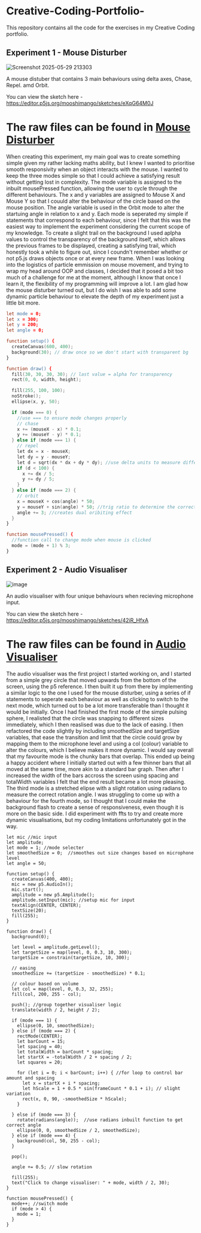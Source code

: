 # Creative-Coding-Portfolio-

This repository contains all the code for the exercises in my Creative Coding portfolio.

## Experiment  1 - Mouse Disturber 

![Screenshot 2025-05-29 213303](https://github.com/user-attachments/assets/0c71d4e2-3d71-4244-aa2d-2b3a79726322)

A mouse distuber that contains 3 main behaviours using delta axes, Chase, Repel. amd Orbit.

You can view the sketch here - https://editor.p5js.org/mooshimango/sketches/eXqG64M0J

# The raw files can be found in [Mouse Disturber](https://github.com/mooshimango/Creative-Coding-Portfolio-/tree/main/Mouse%20Disturber)

When creating this experiment, my main goal was to create something simple given my rather lacking maths ability, but I knew I wanted to prioritise smooth responsivity when an object interacts with the mouse. I wanted to keep the three modes simple so that I could achieve a satisfying result without getting lost in complexity. The mode variable is assigned to the inbuilt mousePressed function, allowing the user to cycle through the different behaviours. The x and y variables are assigned to Mouse X and Mouse Y so that I couuld alter the behaviour of the circle based on the mouse position. The angle variable is used in the Orbit mode to alter the startuing angle in relation to x and y. Each mode is seperated my simple if statements that correspond to each behaviour, since I felt that this was the easiest way to implement the experiment considering the current scope of my knowledge. To create a slight trail on the background I used aplpha values to control the transparency of the background itself, which allows the previous frames to be displayed, creating a satisfying trail, which honestly took a while to figure out, since I coundn't remember whether or not p5.js draws objects once or at every new frame. When I was looking into the logistics of particle emmission on mouse movement, and trying to wrap my head around OOP and classes, I decided that it posed a bit too much of a challenge for me at the moment, although I know that once I learn it, the flexibility of my programming will improve a lot. I am glad how the mouse disturber turned out, but I do wish I was able to add some dynamic particle behaviour to elevate the depth of my experiment just a little bit more. 
 

``` l
let mode = 0;
let x = 300;
let y = 200;
let angle = 0;

function setup() {
  createCanvas(600, 400);
  background(30); // draw once so we don't start with transparent bg
}

function draw() {
  fill(30, 30, 30, 30); // last value = alpha for transparency
  rect(0, 0, width, height);

  fill(255, 100, 100);
  noStroke();
  ellipse(x, y, 50);

  if (mode === 0) {
    //use === to ensure mode changes properly
    // chase
    x += (mouseX - x) * 0.1;
    y += (mouseY - y) * 0.1;
  } else if (mode === 1) {
    // repel
    let dx = x - mouseX;
    let dy = y - mouseY;
    let d = sqrt(dx * dx + dy * dy); //use delta units to measure difference multiplying the square root
    if (d < 100) {
      x += dx / 5;
      y += dy / 5;
    }
  } else if (mode === 2) {
    // orbit
    x = mouseX + cos(angle) * 50;
    y = mouseY + sin(angle) * 50; //trig ratio to determine the correct angle
    angle += 3; //creates dual oribiting effect
  }
}

function mousePressed() {
  //function call to change mode when mouse is clicked
  mode = (mode + 1) % 3;
}
```

## Experiment 2 - Audio Visualiser

![image](https://github.com/user-attachments/assets/f95f32a2-e4a1-41dc-88c7-41d4554ac601)

An audio visualiser with four unique behaviours when recieving microphone input.

You can view the sketch here - https://editor.p5js.org/mooshimango/sketches/42iR_HfxA

# The raw files can be found in [Audio Visualiser](https://github.com/mooshimango/Creative-Coding-Portfolio-/tree/main/Audio%20Visualiser)

The audio visualiser was the first project I started working on, and I started from a simple grey circle that moved upwards from the bottom of the screen, using the p5 reference. I then built it up from there by implementing a similar logic to the one I used for the mouse disturber, using a series of if statements to seperate each behaviour as well as clicking to switch to the next mode, which turned out to be a lot more transferable than I thought it would be initially. Once I had finished the first  mode of the simple pulsing sphere, I realisted that the circle was snapping to different sizes immediately, which I then reaslised was due to the lack of easing. I then refactored the code slightly by including smoothedSize and targetSize variables, that ease the transition and limit that the circle could grow by mapping them to the microphone level and using a col (colour) variable to alter the colours, which I believe makes it more dynamic. I would say overall that my favourite mode is the chunky bars that overlap. This ended up being a happy accident where I initially started out with a few thinner bars that all moved at the same time, more akin to a standard bar graph. Then after I increased the width of the bars accross the screen using spacing and totalWidth variables I felt that the end result became a lot more pleasing. The third mode is a stretched elipse with a slight rotation using radians to measure the correct rotation angle. I was struggling to come up with a behaviour for the fourth mode, so I thought that I could make the background flash to create a sense of responsiveness, even though it is more on the basic side. I did experiment with ffts to try and create more dynamic visualisations, but my coding limitations unfortunately got in the way.

```
let mic //mic input
let amplitude; 
let mode = 1; //mode selecter
let smoothedSize = 0;  //smoothes out size changes based on microphone level
let angle = 50;

function setup() {
  createCanvas(400, 400);
  mic = new p5.AudioIn();
  mic.start();
  amplitude = new p5.Amplitude();
  amplitude.setInput(mic); //setup mic for input
  textAlign(CENTER, CENTER);
  textSize(20);
  fill(255);
}

function draw() {
  background(0);

  let level = amplitude.getLevel();
  let targetSize = map(level, 0, 0.3, 10, 300);
  targetSize = constrain(targetSize, 10, 300);
  
  // easing
  smoothedSize += (targetSize - smoothedSize) * 0.1;

  // colour based on volume
  let col = map(level, 0, 0.3, 32, 255);
  fill(col, 200, 255 - col);

  push(); //group together visualiser logic 
  translate(width / 2, height / 2);

  if (mode === 1) {
    ellipse(0, 10, smoothedSize);
  } else if (mode === 2) {
    rectMode(CENTER);
    let barCount = 15;
    let spacing = 40;
    let totalWidth = barCount * spacing;
    let startX = -totalWidth / 2 + spacing / 2;
    let squares = 20;

    for (let i = 0; i < barCount; i++) { //for loop to control bar amount and spacing
      let x = startX + i * spacing;
      let hScale = 1 + 0.5 * sin(frameCount * 0.1 + i); // slight variation
      rect(x, 0, 90, -smoothedSize * hScale);
    }

  } else if (mode === 3) {
    rotate(radians(angle));  //use radians inbuilt function to get correct angle
    ellipse(0, 0, smoothedSize / 2, smoothedSize);
  } else if (mode === 4) {
    background(col, 50, 255 - col);
  }

  pop();

  angle += 0.5; // slow rotation

  fill(255);
  text("Click to change visualiser: " + mode, width / 2, 30);
}

function mousePressed() {
  mode++; //switch mode
  if (mode > 4) {
    mode = 1;
  }
}

```
 
